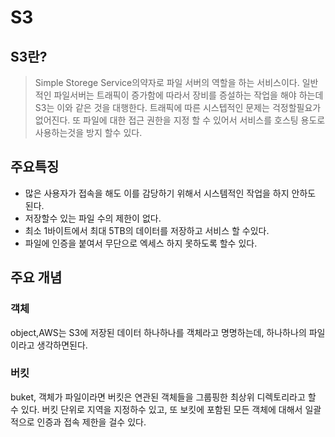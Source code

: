 # S3

## S3란?

>Simple Storege Service의약자로 파일 서버의 역할을 하는 서비스이다. 일반적인 파일서버는 트래픽이 증가함에 따라서 장비를 증설하는 작업을 해야 하는데 S3는 이와 같은 것을 대행한다. 트래픽에 따른 시스텝적인 문제는 걱정할필요가 없어진다. 또 파일에 대한 접근 권한을 지정 할 수 있어서 서비스를 호스팅 용도로 사용하는것을 방지 할수 있다.

## 주요특징

- 많은 사용자가 접속을 해도 이를 감당하기 위해서 시스템적인 작업을 하지 안하도 된다.
- 저장할수 있는 파일 수의 제한이 없다.
- 최소 1바이트에서 최대 5TB의 데이터를 저장하고 서비스 할 수있다.
- 파일에 인증을 붙여서 무단으로 엑세스 하지 못하도록 할수 있다.



## 주요 개념

### 객체
object,AWS는 S3에 저장된 데이터 하나하나를 객체라고 명명하는데, 하나하나의 파일이라고 생각하면된다.

### 버킷
buket, 객체가 파일이라면 버킷은 연관된 객체들을 그룹핑한 최상위 디렉토리라고 할 수 있다. 버킷 단위로 지역을 지정하수 있고, 또 보킷에 포함된 모든 객체에 대해서 일괄적으로 인증과 접속 제한을 걸수 있다.
